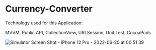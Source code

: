 # Currency-Converter

Technology used for this Application:

MVVM,
Public API,
CollectionView,
URLSession,
Unit Test, 
CocoaPods



![Simulator Screen Shot - iPhone 12 Pro - 2022-06-20 at 00 51 39](https://user-images.githubusercontent.com/39402639/175613826-d022f13e-22d3-4de4-92a8-551ceb260b95.png)
